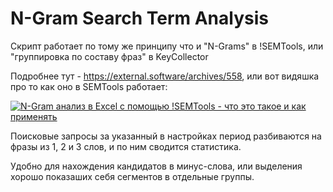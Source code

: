# N-Gram Search Term Analysis

Скрипт работает по тому же принципу что и "N-Grams" в !SEMTools, или "группировка по составу фраз" в KeyCollector

Подробнее тут - https://external.software/archives/558, или вот видяшка про то как оно в SEMTools работает:

[![N-Gram анализ в Excel с помощью !SEMTools - что это такое и как применять](https://img.youtube.com/vi/8nSdOilugRg/0.jpg)](https://www.youtube.com/watch?v=8nSdOilugRg "N-Gram анализ в Excel с помощью !SEMTools - что это такое и как применять")

Поисковые запросы за указанный в настройках период разбиваются на фразы из 1, 2 и 3 слов, и по ним сводится статистика.

Удобно для нахождения кандидатов в минус-слова, или выделения хорошо показаших себя сегментов в отдельные группы.
